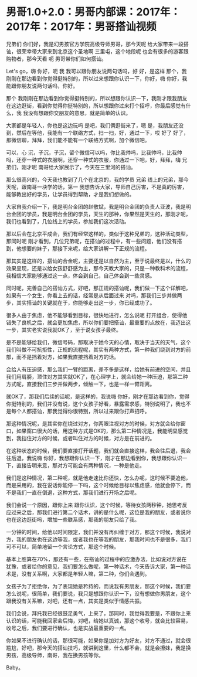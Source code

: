 # 男哥1.0+2.0：男哥内部课：2017年：2017年：2017年：男哥搭讪视频

兄弟们 你们好，我是幻男孩官方学院高级导师男哥，那今天呢 给大家带来一段搭讪，很荣幸带大家来到北京这个圣地啊 三里屯，这个地段呢 也会有很多的游客跟购物者，那今天看 呃 男哥带你们如何搭讪。

Let's go，嗨 你好，呃 我 我可以跟你朋友说两句话吗，好 好，是这样 那个，我刚刚在那边看到你觉得挺特别的，所以过来想跟你认识一下，你好，嗨 你好，我能跟你朋友说两句话吗，你好。

那个 我刚刚在那边看到你觉得挺特别的，所以想跟你认识一下，我刚才跟我朋友在这边逛街，看到你觉得你挺特别的，所以想跟你过来打个招呼，你最后感觉有什么，我 我没有想跟你交朋友的意思，就是简单的认识。

大家都是年轻人，你也是这边玩吗 是吧，我们俩逛街来了，嗯 是，我朋友还没到，然后在等他，我能有一个联络方式，扫一扫，好，通过一下，哎 好了 好了，那微信聊，拜拜，我们能不能有一个联络方式啊，加个微信吧。

可以，心 沉，子沉，子沉，留个微信可以吗，你比我帅吗，比我帅吗，比我帅吗，还穿一种式的衣服啊，还穿一种式的衣服，你通过一下吧，好，拜拜，嗨 兄弟们，刚才呢 南哥给大家展示了，今天在三里河的搭讪。

那么很高兴的，今天我也教到了几个在北京的，我的学员 兄弟 线上的兄弟，那今天呢，跟南哥一块学的话，第一 我想告诉大家，导师自己厉害，不是真的厉害，能够教出好的学员，让学员得到帮助，才是我们想做的。

大家自我介绍一下，我是明台金团的赵敬斌，我是明台金团的负责人亚波，我是明台金团的学员，我是明台金团的学员，天生的那种，你果然是天生的，那刚才呢，我们也看到了，几位线上的学员，参加我们这次活动。

那以后会在北京平成会，我们有经常这样的，类似于这种兄弟的，这种活动类型，那同时呢 刚才看到，几位兄弟呢，在搭讪的过程中，有一些问题，他们没有搭到，他想要的妹子，那接下来呢，给大家讲解一下正规的流程。

那其实是这样的，搭讪的合金呢，主要还是以自然为主，至于说最终是以，什么的效果呈现，还是以给女孩舒舒感为主，那今天教大家的，只是一种教科术的流程，我相信大家能够通过这一点，体会到自己，自己体会到一些灵感。

同时呢，完善自己的搭讪方式，好吧，那正规的搭讪呢，我们做一下这个详解吧，如果有一个女生，你看上去的话，经常是从后面过来 对吗，那我们三步并做两步，其实搭讪的关键就在于，你能够走出这一步，你已经成功了。

很多人由于焦虑，他不能够看到目标，很快地进行，怎么说呢 打开组合，使得他错失了良机之后，就会更加焦虑，所以你们要把搭讪，最重要的点放在，我迈出这一步，其实老实说我就OK了，至于说女孩子最终。

是不是能够给我们，微信号码，那取决于她今天的心情，取决于当天的天气，这个我们叫做不可抗拒性，正规的流程呢，其实有两种方式，第一种我们绕到对方的前部，而不是挡着对方，如果我直接挡着对方的话。

会给人有压迫感，那么我们一臂的距离，差不多是这样，给她有前进的空间，并且我们用肩膀，顶住对方其实就OK了，在心理学上，就会给她一种压迫，那第二种方式呢，直接我们三步并做两步，倾触一下，也是一样一臂距离。

就OK了，那我们后续的话呢，是这样的，我说嗨 你好，刚才在那边看到你，觉得你挺特别的，我们并没有说，这个女孩子好看，暴露需求感，特别说明了，我也不是每个人都搭讪，那我觉得你很特别，所以过来跟你打声招呼。

那这种情况呢，是其实你在绕过对方，你两眼注视对方的时候，对方就会给你窗口，如果窗口很大的话，用这种方式是OK的，那么第二种情况是，我能明显感觉到，我挡住对方的时候，或者叫住对方的时候，对方是在前进的。

在这种状态的时候，我们要直接打开话题，我们就会直接这样，我会往后退，我会往后退，我说嗨 你好，我想跟你认识一下，刚才在那边看到你，我想跟你认识一下，直接告明来意，那对方可能会有两种情况，一种是他走。

我们是这种情况，第二种呢，就是他走速比你还快，怎么办呢，这时候不要追他，而是采用的，我在说话你能停一下吗，这个时候给目标以焦虑感，他就会停下，而不是我们一直在倒退，这种方式，那我们进行开场之后呢。

我们会说一个原因，跟你上来 跟你认识，这个时候，等待女孩两秒钟，她思考反应过来之后，那我们进行第二个话术，讲的是什么呢，这位是我的朋友，或者说你也在这边逛街吗，增加一些联系感，那我的朋友只给了我。

一分钟的时间，给他以时间限定，我们并没有再纠缠于对方，那这个时候，我说对方，我的朋友也在这边等我，或者我也在等我的朋友，那我时间也不是很多，我们可不可以，简单地留一个言论方式，那这个时候。

基本上胜算在70%，那还有一些，在搭讪的过程中的应激办法，比如说对方说在犹豫，或者给你的意见，我们要怎么做呢，第一种话术，今天告诉大家，第一种话术是，没有关系啊，大家都是年轻人嘛，第二种，你们会遇到。

女孩子为了拒绝你，为了表现她是矜持的，而说我有男朋友，那这个时候，我们要怎么说呢，很简单，我们要说，我只是想跟你认识一下，没有想做你男朋友，这个跟我没有关系嘛，对吧，还有一点，其实是类似于情感共振。

我们会说，拜托我已经很鼓足勇气，上来了，那同时，我觉得我要是，不跟你上来认识的话，可能我回家会后悔，对吧，给她以真诚，那这个收号，就会比较容易，收号之后，我们要进行确认，也是实战最重要的一点。

你如果不进行确认的话，那很可能，如果你是加对方为好友，对方不通过，就会很尴尬，好吧，那今天的搭讪技巧，就讲到这里，什么都不会，就是会撩妹，我是换男孩，高级导师，南哥，我在换男孩等你。

Baby。